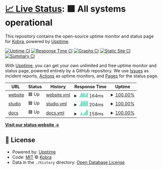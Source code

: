 # [📈 Live Status](https://demo.upptime.js.org): <!--live status--> **🟩 All systems operational**

This repository contains the open-source uptime monitor and status page for [Kobra](https://kobra.dev), powered by [Upptime](https://github.com/upptime/upptime).

[![Uptime CI](https://github.com/kobra-dev/status-upptime/workflows/Uptime%20CI/badge.svg)](https://github.com/kobra-dev/status-upptime/actions?query=workflow%3A%22Uptime+CI%22)
[![Response Time CI](https://github.com/kobra-dev/status-upptime/workflows/Response%20Time%20CI/badge.svg)](https://github.com/kobra-dev/status-upptime/actions?query=workflow%3A%22Response+Time+CI%22)
[![Graphs CI](https://github.com/kobra-dev/status-upptime/workflows/Graphs%20CI/badge.svg)](https://github.com/kobra-dev/status-upptime/actions?query=workflow%3A%22Graphs+CI%22)
[![Static Site CI](https://github.com/kobra-dev/status-upptime/workflows/Static%20Site%20CI/badge.svg)](https://github.com/kobra-dev/status-upptime/actions?query=workflow%3A%22Static+Site+CI%22)
[![Summary CI](https://github.com/kobra-dev/status-upptime/workflows/Summary%20CI/badge.svg)](https://github.com/kobra-dev/status-upptime/actions?query=workflow%3A%22Summary+CI%22)

With [Upptime](https://upptime.js.org), you can get your own unlimited and free uptime monitor and status page, powered entirely by a GitHub repository. We use [Issues](https://github.com/kobra-dev/status-upptime/issues) as incident reports, [Actions](https://github.com/kobra-dev/status-upptime/actions) as uptime monitors, and [Pages](https://demo.upptime.js.org) for the status page.

<!--start: status pages-->
<!-- This summary is generated by Upptime (https://github.com/upptime/upptime) -->
<!-- Do not edit this manually, your changes will be overwritten -->
<!-- prettier-ignore -->
| URL | Status | History | Response Time | Uptime |
| --- | ------ | ------- | ------------- | ------ |
| <img alt="" src="https://favicons.githubusercontent.com/kobra.dev" height="13"> [website](https://kobra.dev/) | 🟩 Up | [website.yml](https://github.com/kobra-dev/status-upptime/commits/HEAD/history/website.yml) | <details><summary><img alt="Response time graph" src="./graphs/website/response-time-week.png" height="20"> 164ms</summary><br><a href="https://kobra-dev.github.io/status-upptime/history/website"><img alt="Response time 206" src="https://img.shields.io/endpoint?url=https%3A%2F%2Fraw.githubusercontent.com%2Fkobra-dev%2Fstatus-upptime%2FHEAD%2Fapi%2Fwebsite%2Fresponse-time.json"></a><br><a href="https://kobra-dev.github.io/status-upptime/history/website"><img alt="24-hour response time 177" src="https://img.shields.io/endpoint?url=https%3A%2F%2Fraw.githubusercontent.com%2Fkobra-dev%2Fstatus-upptime%2FHEAD%2Fapi%2Fwebsite%2Fresponse-time-day.json"></a><br><a href="https://kobra-dev.github.io/status-upptime/history/website"><img alt="7-day response time 164" src="https://img.shields.io/endpoint?url=https%3A%2F%2Fraw.githubusercontent.com%2Fkobra-dev%2Fstatus-upptime%2FHEAD%2Fapi%2Fwebsite%2Fresponse-time-week.json"></a><br><a href="https://kobra-dev.github.io/status-upptime/history/website"><img alt="30-day response time 139" src="https://img.shields.io/endpoint?url=https%3A%2F%2Fraw.githubusercontent.com%2Fkobra-dev%2Fstatus-upptime%2FHEAD%2Fapi%2Fwebsite%2Fresponse-time-month.json"></a><br><a href="https://kobra-dev.github.io/status-upptime/history/website"><img alt="1-year response time 206" src="https://img.shields.io/endpoint?url=https%3A%2F%2Fraw.githubusercontent.com%2Fkobra-dev%2Fstatus-upptime%2FHEAD%2Fapi%2Fwebsite%2Fresponse-time-year.json"></a></details> | <details><summary><a href="https://kobra-dev.github.io/status-upptime/history/website">100.00%</a></summary><a href="https://kobra-dev.github.io/status-upptime/history/website"><img alt="All-time uptime 100.00%" src="https://img.shields.io/endpoint?url=https%3A%2F%2Fraw.githubusercontent.com%2Fkobra-dev%2Fstatus-upptime%2FHEAD%2Fapi%2Fwebsite%2Fuptime.json"></a><br><a href="https://kobra-dev.github.io/status-upptime/history/website"><img alt="24-hour uptime 100.00%" src="https://img.shields.io/endpoint?url=https%3A%2F%2Fraw.githubusercontent.com%2Fkobra-dev%2Fstatus-upptime%2FHEAD%2Fapi%2Fwebsite%2Fuptime-day.json"></a><br><a href="https://kobra-dev.github.io/status-upptime/history/website"><img alt="7-day uptime 100.00%" src="https://img.shields.io/endpoint?url=https%3A%2F%2Fraw.githubusercontent.com%2Fkobra-dev%2Fstatus-upptime%2FHEAD%2Fapi%2Fwebsite%2Fuptime-week.json"></a><br><a href="https://kobra-dev.github.io/status-upptime/history/website"><img alt="30-day uptime 100.00%" src="https://img.shields.io/endpoint?url=https%3A%2F%2Fraw.githubusercontent.com%2Fkobra-dev%2Fstatus-upptime%2FHEAD%2Fapi%2Fwebsite%2Fuptime-month.json"></a><br><a href="https://kobra-dev.github.io/status-upptime/history/website"><img alt="1-year uptime 100.00%" src="https://img.shields.io/endpoint?url=https%3A%2F%2Fraw.githubusercontent.com%2Fkobra-dev%2Fstatus-upptime%2FHEAD%2Fapi%2Fwebsite%2Fuptime-year.json"></a></details>
| <img alt="" src="https://favicons.githubusercontent.com/studio.kobra.dev" height="13"> [studio](https://studio.kobra.dev/) | 🟩 Up | [studio.yml](https://github.com/kobra-dev/status-upptime/commits/HEAD/history/studio.yml) | <details><summary><img alt="Response time graph" src="./graphs/studio/response-time-week.png" height="20"> 204ms</summary><br><a href="https://kobra-dev.github.io/status-upptime/history/studio"><img alt="Response time 178" src="https://img.shields.io/endpoint?url=https%3A%2F%2Fraw.githubusercontent.com%2Fkobra-dev%2Fstatus-upptime%2FHEAD%2Fapi%2Fstudio%2Fresponse-time.json"></a><br><a href="https://kobra-dev.github.io/status-upptime/history/studio"><img alt="24-hour response time 193" src="https://img.shields.io/endpoint?url=https%3A%2F%2Fraw.githubusercontent.com%2Fkobra-dev%2Fstatus-upptime%2FHEAD%2Fapi%2Fstudio%2Fresponse-time-day.json"></a><br><a href="https://kobra-dev.github.io/status-upptime/history/studio"><img alt="7-day response time 204" src="https://img.shields.io/endpoint?url=https%3A%2F%2Fraw.githubusercontent.com%2Fkobra-dev%2Fstatus-upptime%2FHEAD%2Fapi%2Fstudio%2Fresponse-time-week.json"></a><br><a href="https://kobra-dev.github.io/status-upptime/history/studio"><img alt="30-day response time 173" src="https://img.shields.io/endpoint?url=https%3A%2F%2Fraw.githubusercontent.com%2Fkobra-dev%2Fstatus-upptime%2FHEAD%2Fapi%2Fstudio%2Fresponse-time-month.json"></a><br><a href="https://kobra-dev.github.io/status-upptime/history/studio"><img alt="1-year response time 178" src="https://img.shields.io/endpoint?url=https%3A%2F%2Fraw.githubusercontent.com%2Fkobra-dev%2Fstatus-upptime%2FHEAD%2Fapi%2Fstudio%2Fresponse-time-year.json"></a></details> | <details><summary><a href="https://kobra-dev.github.io/status-upptime/history/studio">100.00%</a></summary><a href="https://kobra-dev.github.io/status-upptime/history/studio"><img alt="All-time uptime 100.00%" src="https://img.shields.io/endpoint?url=https%3A%2F%2Fraw.githubusercontent.com%2Fkobra-dev%2Fstatus-upptime%2FHEAD%2Fapi%2Fstudio%2Fuptime.json"></a><br><a href="https://kobra-dev.github.io/status-upptime/history/studio"><img alt="24-hour uptime 100.00%" src="https://img.shields.io/endpoint?url=https%3A%2F%2Fraw.githubusercontent.com%2Fkobra-dev%2Fstatus-upptime%2FHEAD%2Fapi%2Fstudio%2Fuptime-day.json"></a><br><a href="https://kobra-dev.github.io/status-upptime/history/studio"><img alt="7-day uptime 100.00%" src="https://img.shields.io/endpoint?url=https%3A%2F%2Fraw.githubusercontent.com%2Fkobra-dev%2Fstatus-upptime%2FHEAD%2Fapi%2Fstudio%2Fuptime-week.json"></a><br><a href="https://kobra-dev.github.io/status-upptime/history/studio"><img alt="30-day uptime 100.00%" src="https://img.shields.io/endpoint?url=https%3A%2F%2Fraw.githubusercontent.com%2Fkobra-dev%2Fstatus-upptime%2FHEAD%2Fapi%2Fstudio%2Fuptime-month.json"></a><br><a href="https://kobra-dev.github.io/status-upptime/history/studio"><img alt="1-year uptime 100.00%" src="https://img.shields.io/endpoint?url=https%3A%2F%2Fraw.githubusercontent.com%2Fkobra-dev%2Fstatus-upptime%2FHEAD%2Fapi%2Fstudio%2Fuptime-year.json"></a></details>
| <img alt="" src="https://favicons.githubusercontent.com/docs.kobra.dev" height="13"> [docs](https://docs.kobra.dev/) | 🟩 Up | [docs.yml](https://github.com/kobra-dev/status-upptime/commits/HEAD/history/docs.yml) | <details><summary><img alt="Response time graph" src="./graphs/docs/response-time-week.png" height="20"> 158ms</summary><br><a href="https://kobra-dev.github.io/status-upptime/history/docs"><img alt="Response time 148" src="https://img.shields.io/endpoint?url=https%3A%2F%2Fraw.githubusercontent.com%2Fkobra-dev%2Fstatus-upptime%2FHEAD%2Fapi%2Fdocs%2Fresponse-time.json"></a><br><a href="https://kobra-dev.github.io/status-upptime/history/docs"><img alt="24-hour response time 105" src="https://img.shields.io/endpoint?url=https%3A%2F%2Fraw.githubusercontent.com%2Fkobra-dev%2Fstatus-upptime%2FHEAD%2Fapi%2Fdocs%2Fresponse-time-day.json"></a><br><a href="https://kobra-dev.github.io/status-upptime/history/docs"><img alt="7-day response time 158" src="https://img.shields.io/endpoint?url=https%3A%2F%2Fraw.githubusercontent.com%2Fkobra-dev%2Fstatus-upptime%2FHEAD%2Fapi%2Fdocs%2Fresponse-time-week.json"></a><br><a href="https://kobra-dev.github.io/status-upptime/history/docs"><img alt="30-day response time 175" src="https://img.shields.io/endpoint?url=https%3A%2F%2Fraw.githubusercontent.com%2Fkobra-dev%2Fstatus-upptime%2FHEAD%2Fapi%2Fdocs%2Fresponse-time-month.json"></a><br><a href="https://kobra-dev.github.io/status-upptime/history/docs"><img alt="1-year response time 148" src="https://img.shields.io/endpoint?url=https%3A%2F%2Fraw.githubusercontent.com%2Fkobra-dev%2Fstatus-upptime%2FHEAD%2Fapi%2Fdocs%2Fresponse-time-year.json"></a></details> | <details><summary><a href="https://kobra-dev.github.io/status-upptime/history/docs">100.00%</a></summary><a href="https://kobra-dev.github.io/status-upptime/history/docs"><img alt="All-time uptime 100.00%" src="https://img.shields.io/endpoint?url=https%3A%2F%2Fraw.githubusercontent.com%2Fkobra-dev%2Fstatus-upptime%2FHEAD%2Fapi%2Fdocs%2Fuptime.json"></a><br><a href="https://kobra-dev.github.io/status-upptime/history/docs"><img alt="24-hour uptime 100.00%" src="https://img.shields.io/endpoint?url=https%3A%2F%2Fraw.githubusercontent.com%2Fkobra-dev%2Fstatus-upptime%2FHEAD%2Fapi%2Fdocs%2Fuptime-day.json"></a><br><a href="https://kobra-dev.github.io/status-upptime/history/docs"><img alt="7-day uptime 100.00%" src="https://img.shields.io/endpoint?url=https%3A%2F%2Fraw.githubusercontent.com%2Fkobra-dev%2Fstatus-upptime%2FHEAD%2Fapi%2Fdocs%2Fuptime-week.json"></a><br><a href="https://kobra-dev.github.io/status-upptime/history/docs"><img alt="30-day uptime 100.00%" src="https://img.shields.io/endpoint?url=https%3A%2F%2Fraw.githubusercontent.com%2Fkobra-dev%2Fstatus-upptime%2FHEAD%2Fapi%2Fdocs%2Fuptime-month.json"></a><br><a href="https://kobra-dev.github.io/status-upptime/history/docs"><img alt="1-year uptime 100.00%" src="https://img.shields.io/endpoint?url=https%3A%2F%2Fraw.githubusercontent.com%2Fkobra-dev%2Fstatus-upptime%2FHEAD%2Fapi%2Fdocs%2Fuptime-year.json"></a></details>

<!--end: status pages-->

[**Visit our status website →**](https://kobra-dev.github.io/status-upptime/)

## 📄 License

- Powered by: [Upptime](https://github.com/upptime/upptime)
- Code: [MIT](./LICENSE) © [Kobra](https://kobra.dev)
- Data in the `./history` directory: [Open Database License](https://opendatacommons.org/licenses/odbl/1-0/)

